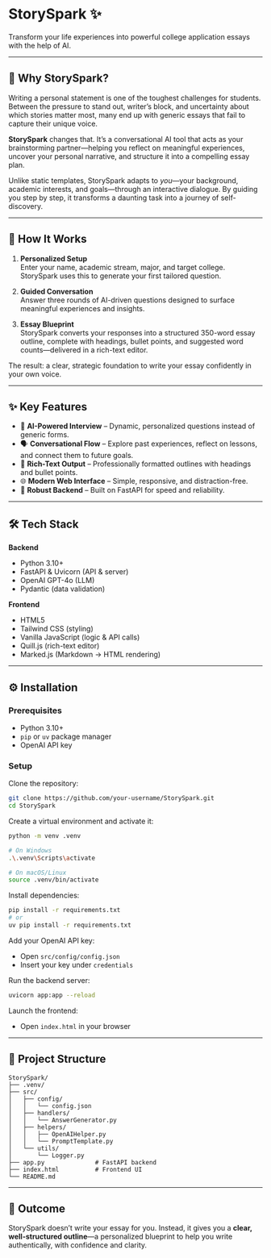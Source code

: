 # StorySpark ✨  

Transform your life experiences into powerful college application essays with the help of AI.  

---

## 🌟 Why StorySpark?  

Writing a personal statement is one of the toughest challenges for students. Between the pressure to stand out, writer’s block, and uncertainty about which stories matter most, many end up with generic essays that fail to capture their unique voice.  

**StorySpark** changes that. It’s a conversational AI tool that acts as your brainstorming partner—helping you reflect on meaningful experiences, uncover your personal narrative, and structure it into a compelling essay plan.  

Unlike static templates, StorySpark adapts to *you*—your background, academic interests, and goals—through an interactive dialogue. By guiding you step by step, it transforms a daunting task into a journey of self-discovery.  

---

## 🚀 How It Works  

1. **Personalized Setup**  
   Enter your name, academic stream, major, and target college. StorySpark uses this to generate your first tailored question.  

2. **Guided Conversation**  
   Answer three rounds of AI-driven questions designed to surface meaningful experiences and insights.  

3. **Essay Blueprint**  
   StorySpark converts your responses into a structured 350-word essay outline, complete with headings, bullet points, and suggested word counts—delivered in a rich-text editor.  

The result: a clear, strategic foundation to write your essay confidently in your own voice.  

---

## ✨ Key Features  

- 🤖 **AI-Powered Interview** – Dynamic, personalized questions instead of generic forms.  
- 🗣️ **Conversational Flow** – Explore past experiences, reflect on lessons, and connect them to future goals.  
- 📝 **Rich-Text Output** – Professionally formatted outlines with headings and bullet points.  
- 🌐 **Modern Web Interface** – Simple, responsive, and distraction-free.  
- 🐍 **Robust Backend** – Built on FastAPI for speed and reliability.  

---

## 🛠️ Tech Stack  

**Backend**  
- Python 3.10+  
- FastAPI & Uvicorn (API & server)  
- OpenAI GPT-4o (LLM)  
- Pydantic (data validation)  

**Frontend**  
- HTML5  
- Tailwind CSS (styling)  
- Vanilla JavaScript (logic & API calls)  
- Quill.js (rich-text editor)  
- Marked.js (Markdown → HTML rendering)  

---

## ⚙️ Installation  

### Prerequisites  
- Python 3.10+  
- `pip` or `uv` package manager  
- OpenAI API key  

### Setup  

Clone the repository:  
```bash
git clone https://github.com/your-username/StorySpark.git
cd StorySpark
```

Create a virtual environment and activate it:  
```bash
python -m venv .venv

# On Windows
.\.venv\Scripts\activate

# On macOS/Linux
source .venv/bin/activate
```

Install dependencies:  
```bash
pip install -r requirements.txt
# or
uv pip install -r requirements.txt
```

Add your OpenAI API key:  
- Open `src/config/config.json`  
- Insert your key under `credentials`  

Run the backend server:  
```bash
uvicorn app:app --reload
```

Launch the frontend:  
- Open `index.html` in your browser  

---

## 📁 Project Structure  

```
StorySpark/
├── .venv/              
├── src/                
│   ├── config/         
│   │   └── config.json 
│   ├── handlers/       
│   │   └── AnswerGenerator.py
│   ├── helpers/        
│   │   ├── OpenAIHelper.py
│   │   └── PromptTemplate.py
│   └── utils/          
│       └── Logger.py
├── app.py              # FastAPI backend
├── index.html          # Frontend UI
└── README.md
```

---

## 🎯 Outcome  

StorySpark doesn’t write your essay for you. Instead, it gives you a **clear, well-structured outline**—a personalized blueprint to help you write authentically, with confidence and clarity.  
